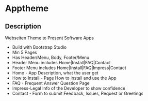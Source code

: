 # Apptheme

## Description

Webseiten Theme to Present Software Apps

* Build with Bootstrap Studio
* Min 5 Pages
* Has Header/Menu, Body, Footer/Menu
* Header Menu includes Home|Install|FAQ|Contact
* Footer Menu includes Home|Install|FAQ|Impress|Contact
* Home - App Description, what the user get
* How to Install - Page How to Install and use the App
* FAQ - Frequent Answer Question Page
* Impress-Legal Info of the Developer to show confidence
* Contact - Form to submit Feedback, Issues, Request or Greetings
